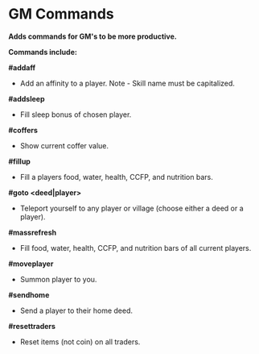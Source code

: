 # GM Commands

**Adds commands for GM's to be more productive.**

**Commands include:**

**#addaff <player> <skill>**
- Add an affinity to a player. Note - Skill name must be capitalized.

**#addsleep <player>**
- Fill sleep bonus of chosen player.

**#coffers**
- Show current coffer value.

**#fillup <player>**
- Fill a players food, water, health, CCFP, and nutrition bars.

**#goto <deed|player>**
- Teleport yourself to any player or village (choose either a deed or a player).

**#massrefresh**
- Fill food, water, health, CCFP, and nutrition bars of all current players.

**#moveplayer <player>**
- Summon player to you.

**#sendhome <player>**
- Send a player to their home deed.

**#resettraders**
- Reset items (not coin) on all traders.

